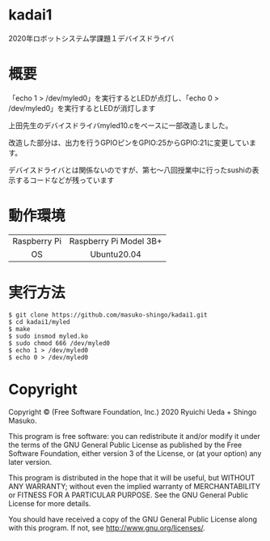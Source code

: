 # kadai1
2020年ロボットシステム学課題１デバイスドライバ
# 概要
「echo 1 > /dev/myled0」を実行するとLEDが点灯し、「echo 0 > /dev/myled0」を実行するとLEDが消灯します

上田先生のデバイスドライバmyled10.cをベースに一部改造しました。

改造した部分は、出力を行うGPIOピンをGPIO:25からGPIO:21に変更しています。

デバイスドライバとは関係ないのですが、第七～八回授業中に行ったsushiの表示するコードなどが残っています



# 動作環境
|||
|:--:|:--:|
| Raspberry Pi | Raspberry Pi Model 3B+ |
| OS | Ubuntu20.04 |

# 実行方法
```
$ git clone https://github.com/masuko-shingo/kadai1.git
$ cd kadai1/myled
$ make
$ sudo insmod myled.ko
$ sudo chmod 666 /dev/myled0
$ echo 1 > /dev/myled0
$ echo 0 > /dev/myled0
```

# Copyright
Copyright © (Free Software Foundation, Inc.) 2020  Ryuichi Ueda + Shingo Masuko. 

This program is free software: you can redistribute it and/or modify
    it under the terms of the GNU General Public License as published by
    the Free Software Foundation, either version 3 of the License, or
    (at your option) any later version.

This program is distributed in the hope that it will be useful,
    but WITHOUT ANY WARRANTY; without even the implied warranty of
    MERCHANTABILITY or FITNESS FOR A PARTICULAR PURPOSE.  See the
    GNU General Public License for more details.

You should have received a copy of the GNU General Public License
    along with this program.  If not, see <http://www.gnu.org/licenses/>.
